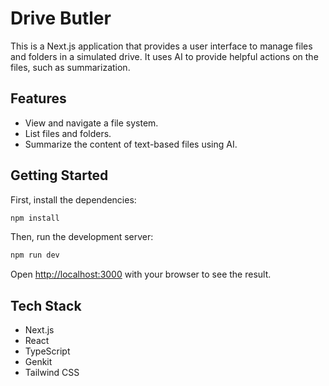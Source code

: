 # Drive Butler

This is a Next.js application that provides a user interface to manage files and folders in a simulated drive. It uses AI to provide helpful actions on the files, such as summarization.

## Features

*   View and navigate a file system.
*   List files and folders.
*   Summarize the content of text-based files using AI.

## Getting Started

First, install the dependencies:

```bash
npm install
```

Then, run the development server:

```bash
npm run dev
```

Open [http://localhost:3000](http://localhost:3000) with your browser to see the result.

## Tech Stack

*   Next.js
*   React
*   TypeScript
*   Genkit
*   Tailwind CSS
